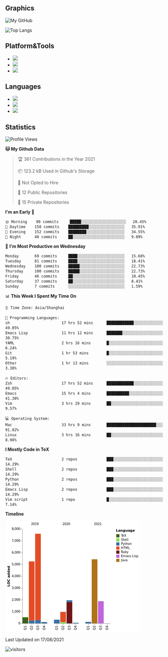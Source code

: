 ## Graphics

![My GitHub](https://github-readme-stats.vercel.app/api?username=SteamedFish&count_private=true&show_icons=true&theme=buefy&include_all_commits=false)

![Top Langs](https://github-readme-stats.vercel.app/api/top-langs/?username=SteamedFish&theme=buefy&hide=ruby&count_private=true&show_icons=true&layout=compact)

## Platform&Tools

* [![](https://img.shields.io/badge/ArchLinux--purple?style=flat-square&logo=ArchLinux)](https://www.archlinux.org/)
* [![](https://img.shields.io/badge/Gentoo-testing-purple?style=flat-square&logo=Gentoo)](https://www.gentoo.org/)
* [![](https://img.shields.io/badge/Doom%20Emacs-28-blue?style=flat-square&logo=Gnu%20emacs&logoColor=white)](https://www.gnu.org/software/emacs/)

## Languages

* [![](https://img.shields.io/badge/-Python-3776AB?style=flat-square&logo=python&logoColor=white)](https://www.python.org/)
* [![](https://img.shields.io/badge/-Bash-00ADD8?style=flat-square&logo=Gnu-bash&logoColor=white)](https://www.gnu.org/software/bash/)
* [![](https://img.shields.io/badge/-Go-00ADD8?style=flat-square&logo=go&logoColor=white)](https://golang.org/)

## Statistics

<!--START_SECTION:waka-->
![Profile Views](http://img.shields.io/badge/Profile%20Views-7-blue)

**🐱 My Github Data** 

> 🏆 361 Contributions in the Year 2021
 > 
> 📦 123.2 kB Used in Github's Storage 
 > 
> 🚫 Not Opted to Hire
 > 
> 📜 12 Public Repositories 
 > 
> 🔑 15 Private Repositories  
 > 
**I'm an Early 🐤** 

```text
🌞 Morning    90 commits     █████░░░░░░░░░░░░░░░░░░░░   20.45% 
🌆 Daytime    158 commits    █████████░░░░░░░░░░░░░░░░   35.91% 
🌃 Evening    152 commits    ████████░░░░░░░░░░░░░░░░░   34.55% 
🌙 Night      40 commits     ██░░░░░░░░░░░░░░░░░░░░░░░   9.09%

```
📅 **I'm Most Productive on Wednesday** 

```text
Monday       69 commits     ████░░░░░░░░░░░░░░░░░░░░░   15.68% 
Tuesday      81 commits     ████░░░░░░░░░░░░░░░░░░░░░   18.41% 
Wednesday    100 commits    █████░░░░░░░░░░░░░░░░░░░░   22.73% 
Thursday     100 commits    █████░░░░░░░░░░░░░░░░░░░░   22.73% 
Friday       46 commits     ██░░░░░░░░░░░░░░░░░░░░░░░   10.45% 
Saturday     37 commits     ██░░░░░░░░░░░░░░░░░░░░░░░   8.41% 
Sunday       7 commits      ░░░░░░░░░░░░░░░░░░░░░░░░░   1.59%

```


📊 **This Week I Spent My Time On** 

```text
⌚︎ Time Zone: Asia/Shanghai

💬 Programming Languages: 
sh                       17 hrs 52 mins      ████████████░░░░░░░░░░░░░   49.05% 
Emacs Lisp               11 hrs 12 mins      ███████░░░░░░░░░░░░░░░░░░   30.75% 
YAML                     2 hrs 16 mins       █░░░░░░░░░░░░░░░░░░░░░░░░   6.24% 
Git                      1 hr 53 mins        █░░░░░░░░░░░░░░░░░░░░░░░░   5.19% 
Other                    1 hr 13 mins        ░░░░░░░░░░░░░░░░░░░░░░░░░   3.38%

🔥 Editors: 
Zsh                      17 hrs 52 mins      ████████████░░░░░░░░░░░░░   49.05% 
Emacs                    15 hrs 4 mins       ██████████░░░░░░░░░░░░░░░   41.38% 
Vim                      3 hrs 29 mins       ██░░░░░░░░░░░░░░░░░░░░░░░   9.57%

💻 Operating System: 
Mac                      33 hrs 9 mins       ██████████████████████░░░   91.02% 
Linux                    3 hrs 16 mins       ██░░░░░░░░░░░░░░░░░░░░░░░   8.98%

```

**I Mostly Code in TeX** 

```text
TeX                      2 repos             ███░░░░░░░░░░░░░░░░░░░░░░   14.29% 
Shell                    2 repos             ███░░░░░░░░░░░░░░░░░░░░░░   14.29% 
Python                   2 repos             ███░░░░░░░░░░░░░░░░░░░░░░   14.29% 
Emacs Lisp               2 repos             ███░░░░░░░░░░░░░░░░░░░░░░   14.29% 
Vim script               1 repo              █░░░░░░░░░░░░░░░░░░░░░░░░   7.14%

```


**Timeline**

![Chart not found](https://raw.githubusercontent.com/SteamedFish/SteamedFish/master/charts/bar_graph.png) 


 Last Updated on 17/08/2021
<!--END_SECTION:waka-->

![visitors](https://visitor-badge.laobi.icu/badge?page_id=SteamedFish.SteamedFish)
